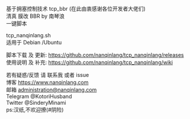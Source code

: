 基于拥塞控制技术 tcp_bbr (在此由衷感谢各位开发者大佬们)  
清真 膜改 BBR by 南琴浪  
一键脚本

tcp_nanqinlang.sh  
适用于 Debian /Ubuntu

脚本下载 及 更新: https://github.com/nanqinlang/tcp_nanqinlang/releases  
使用说明 及 补充: https://github.com/nanqinlang/tcp_nanqinlang/wiki

若有疑惑/反馈 请 联系我 或者 issue  
博客 https://www.nanqinlang.com  
邮箱 administration@nanqinlang.com  
Telegram @KotoriHusband  
Twitter @SinderyMinami  
ps:汉纸,不欢迎撩(#阴险)
